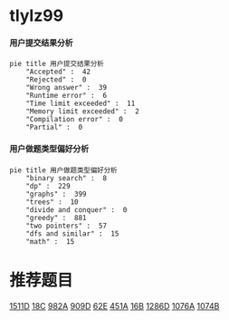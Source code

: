 # tlylz99

<!-- tabs:start -->



#### **用户提交结果分析**

```mermaid
pie title 用户提交结果分析
    "Accepted" :  42
    "Rejected" :  0
    "Wrong answer" :  39
    "Runtime error" :  6
    "Time limit exceeded" :  11
    "Memory limit exceeded" :  2
    "Compilation error" :  0
    "Partial" :  0
```

#### **用户做题类型偏好分析**

```mermaid
pie title 用户做题类型偏好分析
    "binary search" :  8
    "dp" :  229
    "graphs" :  399
    "trees" :  10
    "divide and conquer" :  0
    "greedy" :  881
    "two pointers" :  57
    "dfs and similar" :  15
    "math" :  15
```



<!-- tabs:end -->
# 推荐题目
[1511D](https://codeforces.com/contest/1511/problem/D)
[18C](https://codeforces.com/contest/18/problem/C)
[982A](https://codeforces.com/contest/982/problem/A)
[909D](https://codeforces.com/contest/909/problem/D)
[62E](https://codeforces.com/contest/62/problem/E)
[451A](https://codeforces.com/contest/451/problem/A)
[16B](https://codeforces.com/contest/16/problem/B)
[1286D](https://codeforces.com/contest/1286/problem/D)
[1076A](https://codeforces.com/contest/1076/problem/A)
[1074B](https://codeforces.com/contest/1074/problem/B)
